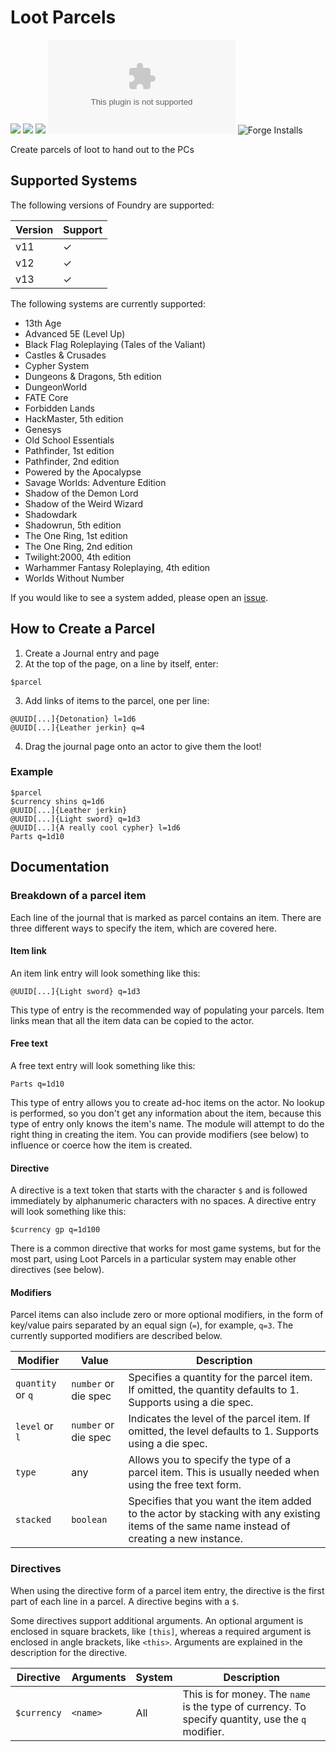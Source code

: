 # Loot Parcels

![](https://img.shields.io/badge/Foundry-v11-informational)
![](https://img.shields.io/badge/Foundry-v12-informational)
![](https://img.shields.io/badge/Foundry-v13-informational)
![Latest Release Download Count](https://img.shields.io/github/downloads/sweetrpg/lootparcels-foundryvtt/latest/module.zip)
![Forge Installs](https://img.shields.io/badge/dynamic/json?label=Forge%20Installs&query=package.installs&suffix=%25&url=https%3A%2F%2Fforge-vtt.com%2Fapi%2Fbazaar%2Fpackage%2Floot-parcels&colorB=4aa94a)

Create parcels of loot to hand out to the PCs

## Supported Systems

The following versions of Foundry are supported:

| Version | Support |
| - | - |
| v11 | &check; |
| v12 | &check; |
| v13 | &check; |

The following systems are currently supported:

* 13th Age
* Advanced 5E (Level Up)
* Black Flag Roleplaying (Tales of the Valiant)
* Castles & Crusades
* Cypher System
* Dungeons & Dragons, 5th edition
* DungeonWorld
* FATE Core
* Forbidden Lands
* HackMaster, 5th edition
* Genesys
* Old School Essentials
* Pathfinder, 1st edition
* Pathfinder, 2nd edition
* Powered by the Apocalypse
* Savage Worlds: Adventure Edition
* Shadow of the Demon Lord
* Shadow of the Weird Wizard
* Shadowdark
* Shadowrun, 5th edition
* The One Ring, 1st edition
* The One Ring, 2nd edition
* Twilight:2000, 4th edition
* Warhammer Fantasy Roleplaying, 4th edition
* Worlds Without Number

If you would like to see a system added, please open an [issue](https://github.com/sweetrpg/lootparcels-foundryvtt/issues).

## How to Create a Parcel

1. Create a Journal entry and page
2. At the top of the page, on a line by itself, enter:
```
$parcel
```
3. Add links of items to the parcel, one per line:
```
@UUID[...]{Detonation} l=1d6
@UUID[...]{Leather jerkin} q=4
```
4. Drag the journal page onto an actor to give them the loot!

### Example

```
$parcel
$currency shins q=1d6
@UUID[...]{Leather jerkin}
@UUID[...]{Light sword} q=1d3
@UUID[...]{A really cool cypher} l=1d6
Parts q=1d10
```

## Documentation

### Breakdown of a parcel item

Each line of the journal that is marked as parcel contains an item. There are three different ways to
specify the item, which are covered here.

#### Item link

An item link entry will look something like this:

```
@UUID[...]{Light sword} q=1d3
```

This type of entry is the recommended way of populating your parcels. Item links mean that all the item
data can be copied to the actor.

#### Free text

A free text entry will look something like this:

```
Parts q=1d10
```

This type of entry allows you to create ad-hoc items on the actor. No lookup is performed, so you don't get
any information about the item, because this type of entry only knows the item's name. The module will
attempt to do the right thing in creating the item. You can provide modifiers (see below) to influence
or coerce how the item is created.

#### Directive

A directive is a text token that starts with the character `$` and is followed immediately by alphanumeric
characters with no spaces. A directive entry will look something like this:

```
$currency gp q=1d100
```

There is a common directive that works for most game systems, but for the most part, using Loot Parcels in a
particular system may enable other directives (see below).

#### Modifiers

Parcel items can also include zero or more optional modifiers, in the form of key/value pairs separated by an
equal sign (`=`), for example, `q=3`. The currently supported modifiers are described below.

| Modifier | Value | Description |
| - | - | - |
| `quantity` or `q` | `number` or die spec | Specifies a quantity for the parcel item. If omitted, the quantity defaults to 1. Supports using a die spec. |
| `level` or `l` | `number` or die spec | Indicates the level of the parcel item. If omitted, the level defaults to 1. Supports using a die spec. |
| `type` | any | Allows you to specify the type of a parcel item. This is usually needed when using the free text form. |
| `stacked` | `boolean` | Specifies that you want the item added to the actor by stacking with any existing items of the same name instead of creating a new instance. |

### Directives

When using the directive form of a parcel item entry, the directive is the first part of each line in a parcel.
A directive begins with a `$`.

Some directives support additional arguments. An optional argument is enclosed in square brackets, like `[this]`,
whereas a required argument is enclosed in angle brackets, like `<this>`. Arguments are explained in the
description for the directive.

| Directive | Arguments | System | Description |
| - | - | - | - |
| `$currency` | `<name>` | All | This is for money. The `name` is the type of currency. To specify quantity, use the `q` modifier. |
